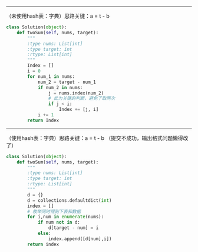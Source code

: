 -----------------------------------------------------------
（未使用hash表：字典）思路关键：a = t - b 
```py
class Solution(object):
    def twoSum(self, nums, target):
        """
        :type nums: List[int]
        :type target: int
        :rtype: List[int]
        """
        Index = []
        i = 0
        for num_1 in nums:
            num_2 = target - num_1
            if num_2 in nums:
                j = nums.index(num_2)
                # 此为关键的判断，避免了取两次
                if j < i:
                    Index += [j, i]
            i += 1
        return Index
```

-----------------------------------------------------------
（使用hash表：字典）思路关键：a = t - b （提交不成功，输出格式问题懒得改了）
```py
class Solution(object):
    def twoSum(self, nums, target):
        """
        :type nums: List[int]
        :type target: int
        :rtype: List[int]
        """
        d = {}
        d = collections.defaultdict(int)
        index = []
        # 枚举同时得到下表和数据
        for i,num in enumerate(nums):  
            if num not in d:
                d[target - num] = i
            else:
                index.append([d[num],i])
        return index
```
